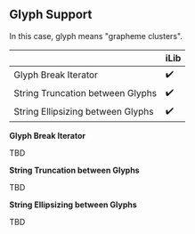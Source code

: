 ## Glyph Support

In this case, glyph means "grapheme clusters".

| | iLib |
| --- | --- |
| Glyph Break Iterator | :heavy_check_mark: |
| String Truncation between Glyphs | :heavy_check_mark: |
| String Ellipsizing between Glyphs | :heavy_check_mark: |

**Glyph Break Iterator**

TBD

**String Truncation between Glyphs**

TBD

**String Ellipsizing between Glyphs**

TBD
